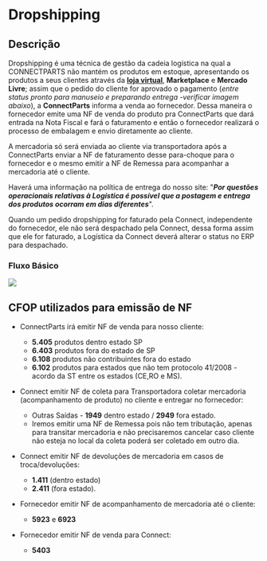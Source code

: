 # Dropshipping

## Descrição

Dropshipping é uma técnica de gestão da cadeia logística na qual a CONNECTPARTS não mantém os produtos em estoque, apresentando os produtos a seus clientes através da **[loja virtual](http://www.connectparts.com.br/)**, **Marketplace** e **Mercado Livre**; assim que o pedido do cliente for aprovado o pagamento (_entre status pronto para manuseio e preparando entrega -verificar imagem abaixo_), a **ConnectParts** informa a venda ao fornecedor. Dessa maneira o fornecedor emite uma NF de venda do produto pra ConnectParts que dará entrada na Nota Fiscal e fará o faturamento e então o fornecedor realizará o processo de embalagem e envio diretamente ao cliente. 

A mercadoria só será enviada ao cliente via transportadora após a ConnectParts enviar a NF de faturamento desse para-choque para o fornecedor e o mesmo emitir a NF de Remessa para acompanhar a mercadoria até o cliente.

Haverá uma informação na política de entrega do nosso site: "**_Por questões operacionais relativas à Logística é possível que a postagem e entrega dos produtos ocorram em dias diferentes_**".

Quando um pedido dropshipping for faturado pela Connect, independente do fornecedor, ele não será despachado pela Connect, dessa forma assim que ele for  faturado, a Logística da Connect deverá alterar o status no ERP para despachado.

### Fluxo Básico

<!--![Fluxo Basico](/assets/FluxoBásico.png)-->
![](http://developers.connectparts.com.br/imagens/FluxoBásicoNew.png)




## CFOP utilizados para emissão de NF

* ConnectParts irá emitir NF de venda para nosso cliente: 
    * **5.405** produtos dentro estado SP 
    * **6.403** produtos fora do estado de SP 
    * **6.108** produtos não contribuintes fora do estado 
    * **6.102** produtos para estados que não tem protocolo 41/2008 - acordo da ST entre os estados (CE,RO e MS).
    

* Connect emitir NF de coleta para Transportadora coletar mercadoria (acompanhamento de produto) no cliente e entregar no fornecedor: 
    * Outras Saídas - **1949** dentro estado / **2949** fora estado.
    * Iremos emitir uma NF de Remessa pois não tem tributação, apenas para transitar mercadoria e não precisaremos cancelar caso cliente não esteja no local da coleta poderá ser coletado em outro dia.
    

* Connect emitir NF de devoluções de mercadoria em casos de troca/devoluções: 
    * **1.411** (dentro estado) 
    * **2.411** (fora estado).
    

* Fornecedor emitir NF de acompanhamento de mercadoria até o cliente: 
    * **5923** e **6923**
    

* Fornecedor emitir NF de venda para Connect: 
    * **5403**




